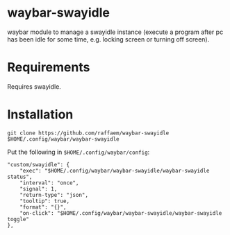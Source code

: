 # waybar-swayidle

waybar module to manage a swayidle instance (execute a program after pc has been idle for some time, e.g. locking screen or turning off screen).

# Requirements

Requires swayidle.

# Installation

```
git clone https://github.com/raffaem/waybar-swayidle $HOME/.config/waybar/waybar-swayidle
```

Put the following in `$HOME/.config/waybar/config`:

```
"custom/swayidle": {
    "exec": "$HOME/.config/waybar/waybar-swayidle/waybar-swayidle status",
    "interval": "once",
    "signal": 1,
    "return-type": "json",
    "tooltip": true,
    "format": "{}",
    "on-click": "$HOME/.config/waybar/waybar-swayidle/waybar-swayidle toggle"
},
```

